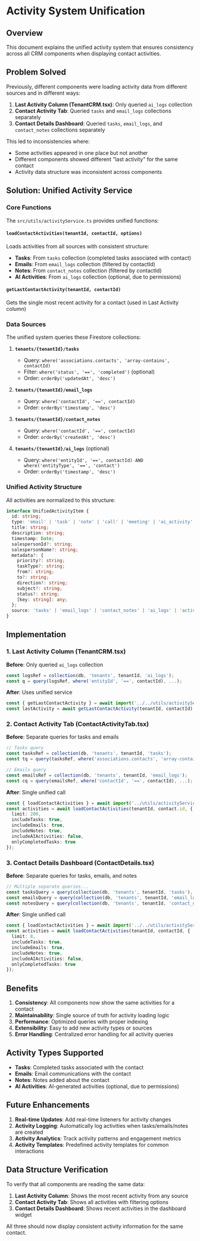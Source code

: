 # Activity System Unification

## Overview

This document explains the unified activity system that ensures consistency across all CRM components when displaying contact activities.

## Problem Solved

Previously, different components were loading activity data from different sources and in different ways:

1. **Last Activity Column (TenantCRM.tsx)**: Only queried `ai_logs` collection
2. **Contact Activity Tab**: Queried `tasks` and `email_logs` collections separately
3. **Contact Details Dashboard**: Queried `tasks`, `email_logs`, and `contact_notes` collections separately

This led to inconsistencies where:
- Some activities appeared in one place but not another
- Different components showed different "last activity" for the same contact
- Activity data structure was inconsistent across components

## Solution: Unified Activity Service

### Core Functions

The `src/utils/activityService.ts` provides unified functions:

#### `loadContactActivities(tenantId, contactId, options)`
Loads activities from all sources with consistent structure:
- **Tasks**: From `tasks` collection (completed tasks associated with contact)
- **Emails**: From `email_logs` collection (filtered by contactId)
- **Notes**: From `contact_notes` collection (filtered by contactId)
- **AI Activities**: From `ai_logs` collection (optional, due to permissions)

#### `getLastContactActivity(tenantId, contactId)`
Gets the single most recent activity for a contact (used in Last Activity column)

### Data Sources

The unified system queries these Firestore collections:

1. **`tenants/{tenantId}/tasks`**
   - Query: `where('associations.contacts', 'array-contains', contactId)`
   - Filter: `where('status', '==', 'completed')` (optional)
   - Order: `orderBy('updatedAt', 'desc')`

2. **`tenants/{tenantId}/email_logs`**
   - Query: `where('contactId', '==', contactId)`
   - Order: `orderBy('timestamp', 'desc')`

3. **`tenants/{tenantId}/contact_notes`**
   - Query: `where('contactId', '==', contactId)`
   - Order: `orderBy('createdAt', 'desc')`

4. **`tenants/{tenantId}/ai_logs`** (optional)
   - Query: `where('entityId', '==', contactId) AND where('entityType', '==', 'contact')`
   - Order: `orderBy('timestamp', 'desc')`

### Unified Activity Structure

All activities are normalized to this structure:

```typescript
interface UnifiedActivityItem {
  id: string;
  type: 'email' | 'task' | 'note' | 'call' | 'meeting' | 'ai_activity';
  title: string;
  description: string;
  timestamp: Date;
  salespersonId?: string;
  salespersonName?: string;
  metadata?: {
    priority?: string;
    taskType?: string;
    from?: string;
    to?: string;
    direction?: string;
    subject?: string;
    status?: string;
    [key: string]: any;
  };
  source: 'tasks' | 'email_logs' | 'contact_notes' | 'ai_logs' | 'activities';
}
```

## Implementation

### 1. Last Activity Column (TenantCRM.tsx)

**Before**: Only queried `ai_logs` collection
```typescript
const logsRef = collection(db, 'tenants', tenantId, 'ai_logs');
const q = query(logsRef, where('entityId', '==', contactId), ...);
```

**After**: Uses unified service
```typescript
const { getLastContactActivity } = await import('../../utils/activityService');
const lastActivity = await getLastContactActivity(tenantId, contactId);
```

### 2. Contact Activity Tab (ContactActivityTab.tsx)

**Before**: Separate queries for tasks and emails
```typescript
// Tasks query
const tasksRef = collection(db, 'tenants', tenantId, 'tasks');
const tq = query(tasksRef, where('associations.contacts', 'array-contains', contactId), ...);

// Emails query  
const emailsRef = collection(db, 'tenants', tenantId, 'email_logs');
const cq = query(emailsRef, where('contactId', '==', contactId), ...);
```

**After**: Single unified call
```typescript
const { loadContactActivities } = await import('../utils/activityService');
const activities = await loadContactActivities(tenantId, contact.id, {
  limit: 200,
  includeTasks: true,
  includeEmails: true,
  includeNotes: true,
  includeAIActivities: false,
  onlyCompletedTasks: true
});
```

### 3. Contact Details Dashboard (ContactDetails.tsx)

**Before**: Separate queries for tasks, emails, and notes
```typescript
// Multiple separate queries...
const tasksQuery = query(collection(db, 'tenants', tenantId, 'tasks'), ...);
const emailsQuery = query(collection(db, 'tenants', tenantId, 'email_logs'), ...);
const notesQuery = query(collection(db, 'tenants', tenantId, 'contact_notes'), ...);
```

**After**: Single unified call
```typescript
const { loadContactActivities } = await import('../../utils/activityService');
const activities = await loadContactActivities(tenantId, contactId, {
  limit: 8,
  includeTasks: true,
  includeEmails: true,
  includeNotes: true,
  includeAIActivities: false,
  onlyCompletedTasks: true
});
```

## Benefits

1. **Consistency**: All components now show the same activities for a contact
2. **Maintainability**: Single source of truth for activity loading logic
3. **Performance**: Optimized queries with proper indexing
4. **Extensibility**: Easy to add new activity types or sources
5. **Error Handling**: Centralized error handling for all activity queries

## Activity Types Supported

- **Tasks**: Completed tasks associated with the contact
- **Emails**: Email communications with the contact
- **Notes**: Notes added about the contact
- **AI Activities**: AI-generated activities (optional, due to permissions)

## Future Enhancements

1. **Real-time Updates**: Add real-time listeners for activity changes
2. **Activity Logging**: Automatically log activities when tasks/emails/notes are created
3. **Activity Analytics**: Track activity patterns and engagement metrics
4. **Activity Templates**: Predefined activity templates for common interactions

## Data Structure Verification

To verify that all components are reading the same data:

1. **Last Activity Column**: Shows the most recent activity from any source
2. **Contact Activity Tab**: Shows all activities with filtering options
3. **Contact Details Dashboard**: Shows recent activities in the dashboard widget

All three should now display consistent activity information for the same contact.

